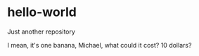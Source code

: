 # hello-world
Just another repository

I mean, it's one banana, Michael, what could it cost? 10 dollars?
